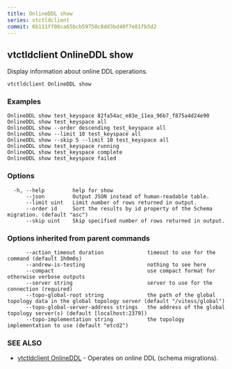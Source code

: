 ```yaml
---
title: OnlineDDL show
series: vtctldclient
commit: 6b111ff08ca65bcb59750c8dd3bd40f7e81fb5d2
---
```

## vtctldclient OnlineDDL show

Display information about online DDL operations.

```
vtctldclient OnlineDDL show
```

### Examples

```
OnlineDDL show test_keyspace 82fa54ac_e83e_11ea_96b7_f875a4d24e90
OnlineDDL show test_keyspace all
OnlineDDL show --order descending test_keyspace all
OnlineDDL show --limit 10 test_keyspace all
OnlineDDL show --skip 5 --limit 10 test_keyspace all
OnlineDDL show test_keyspace running
OnlineDDL show test_keyspace complete
OnlineDDL show test_keyspace failed
```

### Options

```
  -h, --help         help for show
      --json         Output JSON instead of human-readable table.
      --limit uint   Limit number of rows returned in output.
      --order id     Sort the results by id property of the Schema migration. (default "asc")
      --skip uint    Skip specified number of rows returned in output.
```

### Options inherited from parent commands

```
      --action_timeout duration              timeout to use for the command (default 1h0m0s)
      --andrew-is-testing                    nothing to see here
      --compact                              use compact format for otherwise verbose outputs
      --server string                        server to use for the connection (required)
      --topo-global-root string              the path of the global topology data in the global topology server (default "/vitess/global")
      --topo-global-server-address strings   the address of the global topology server(s) (default [localhost:2379])
      --topo-implementation string           the topology implementation to use (default "etcd2")
```

### SEE ALSO

* [vtctldclient OnlineDDL](../)	 - Operates on online DDL (schema migrations).

